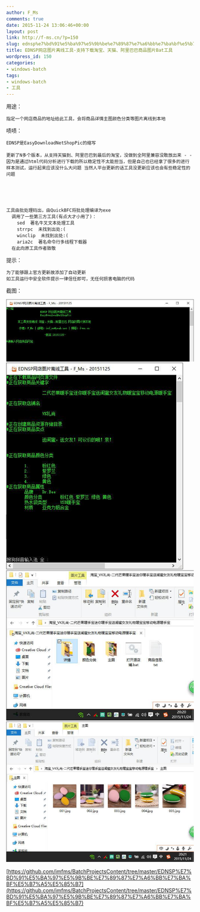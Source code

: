 ```yaml
---
author: F_Ms
comments: true
date: 2015-11-24 13:06:46+00:00
layout: post
link: http://f-ms.cn/?p=150
slug: ednsp%e7%bd%91%e5%ba%97%e5%9b%be%e7%89%87%e7%a6%bb%e7%ba%bf%e5%b7%a5%e5%85%b7-%e6%94%af%e6%8c%81%e4%b8%8b%e8%bd%bd%e6%b7%98%e5%ae%9d%e3%80%81%e5%a4%a9%e7%8c%ab%e3%80%81%e9%98%bf%e9%87%8c%e5%b7%b4
title: EDNSP网店图片离线工具-支持下载淘宝、天猫、阿里巴巴商品图片Bat工具
wordpress_id: 150
categories:
- windows-batch
tags:
- windows-batch
- 工具
---
```


用途：

    
    指定一个网店商品的地址给此工具，会将商品详情主图颜色分类等图片离线到本地


啧啧：

    
    EDNSP是EasyDownloadNetShopPic的缩写
    
    更新了N多个版本，从支持天猫到、阿里巴巴到最后的淘宝，没做到全阿里兼容没敢放出来 - -
    因为是通过html代码分析进行下载的所以稳定性不太能担当，但是自己也已经拿了很多的进行样本测试，运行起来应该没什么大问题 当然人平台更新的话工具没更新应该也会有些稳定性的问题
    



    
    工具由批处理码出，由QuickBFC将批处理编译为exe
      调用了一些第三方工具(有点大才小用了)：
        sed  著名牛叉文本处理工具
        strrpc  未找到出处:(
        winclip  未找到出处:(
        aria2c  著名命令行多线程下载器
      在此向原工具作者致敬


提示：

    
    为了能够跟上官方更新故添加了自动更新
    如工具运行中安全软件提示一律信任即可，无任何损害电脑的代码


截图：

![](/img/post/wp/2015/11/0011.jpg)
![](/img/post/wp/2015/11/0021.jpg)
![](/img/post/wp/2015/11/003.jpg)
![](/img/post/wp/2015/11/005.jpg)


[https://github.com/imfms/BatchProjectsContent/tree/master/EDNSP%E7%BD%91%E5%BA%97%E5%9B%BE%E7%89%87%E7%A6%BB%E7%BA%BF%E5%B7%A5%E5%85%B7](https://github.com/imfms/BatchProjectsContent/tree/master/EDNSP%E7%BD%91%E5%BA%97%E5%9B%BE%E7%89%87%E7%A6%BB%E7%BA%BF%E5%B7%A5%E5%85%B7)
    
